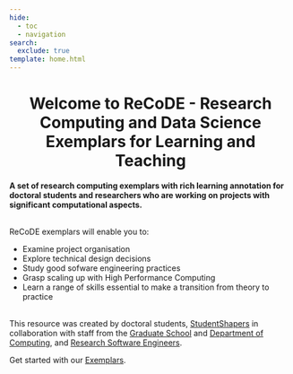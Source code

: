 ```yaml
---
hide:
  - toc
  - navigation
search:
  exclude: true
template: home.html
---
```


<h1 style="text-align:center;">Welcome to ReCoDE - Research Computing and Data Science Exemplars for Learning and Teaching</h1>

**A set of research computing exemplars with rich learning annotation for doctoral students and researchers who are working on projects with significant computational aspects.**
<br/><br/>

ReCoDE exemplars will enable you to:

* Examine project organisation
* Explore technical design decisions
* Study good sofware engineering practices 
* Grasp scaling up with High Performance Computing 
* Learn a range of skills essential to make a transition from theory to practice
<br/><br/>

This resource was created by doctoral students, [StudentShapers](https://www.imperial.ac.uk/students/studentshapers/) in collaboration with staff from the [Graduate School](https://www.imperial.ac.uk/study/pg/graduate-school/) and [Department of Computing](https://www.imperial.ac.uk/computing), and [Research Software Engineers](https://www.imperial.ac.uk/admin-services/ict/self-service/research-support/rcs/research-software-engineering/).

Get started with our [Exemplars](exemplars/index.md).

